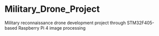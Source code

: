 # Military_Drone_Project
Military reconnaissance drone development project through STM32F405-based Raspberry Pi 4 image processing
